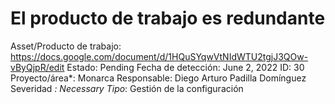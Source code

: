 # El producto de trabajo es redundante

Asset/Producto de trabajo: https://docs.google.com/document/d/1HQuSYqwVtNIdWTU2tgjJ3QOw-vByQjpR/edit
Estado: Pending
Fecha de detección: June 2, 2022
ID: 30
Proyecto/área*: Monarca
Responsable: Diego Arturo Padilla Domínguez
Severidad *: Necessary
Tipo*: Gestión de la configuración